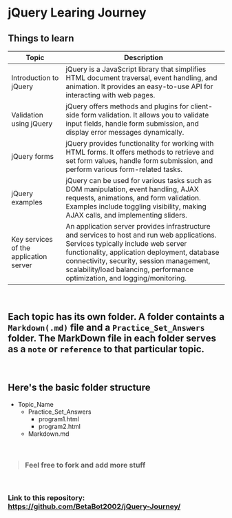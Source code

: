 # jQuery Learing Journey
## Things to learn

| Topic                  | Description                                                                                                                                                       |
|------------------------|-------------------------------------------------------------------------------------------------------------------------------------------------------------------|
| Introduction to jQuery | jQuery is a JavaScript library that simplifies HTML document traversal, event handling, and animation. It provides an easy-to-use API for interacting with web pages.  |
| Validation using jQuery| jQuery offers methods and plugins for client-side form validation. It allows you to validate input fields, handle form submission, and display error messages dynamically.|
| jQuery forms           | jQuery provides functionality for working with HTML forms. It offers methods to retrieve and set form values, handle form submission, and perform various form-related tasks.|
| jQuery examples        | jQuery can be used for various tasks such as DOM manipulation, event handling, AJAX requests, animations, and form validation. Examples include toggling visibility, making AJAX calls, and implementing sliders.|
| Key services of the application server | An application server provides infrastructure and services to host and run web applications. Services typically include web server functionality, application deployment, database connectivity, security, session management, scalability/load balancing, performance optimization, and logging/monitoring. |
<br>

 ## Each topic has its own folder. A folder containts a `Markdown(.md)` file and a `Practice_Set_Answers` folder. The MarkDown file in each folder serves as a `note` or `reference` to that particular topic.

<br>

## Here's the basic folder structure

- Topic_Name
    - Practice_Set_Answers
      - program1.html
      - program2.html
    - Markdown.md
<br>

> ### Feel free to fork and add more stuff
>
<br>

### Link to this repository: <a href="https://github.com/BetaBot2002/jQuery-Journey/">https://github.com/BetaBot2002/jQuery-Journey/</a>

